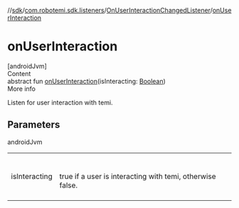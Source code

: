 //[sdk](../../../index.md)/[com.robotemi.sdk.listeners](../index.md)/[OnUserInteractionChangedListener](index.md)/[onUserInteraction](on-user-interaction.md)



# onUserInteraction  
[androidJvm]  
Content  
abstract fun [onUserInteraction](on-user-interaction.md)(isInteracting: [Boolean](https://kotlinlang.org/api/latest/jvm/stdlib/kotlin/-boolean/index.html))  
More info  


Listen for user interaction with temi.



## Parameters  
  
androidJvm  
  
| | |
|---|---|
| <a name="com.robotemi.sdk.listeners/OnUserInteractionChangedListener/onUserInteraction/#kotlin.Boolean/PointingToDeclaration/"></a>isInteracting| <a name="com.robotemi.sdk.listeners/OnUserInteractionChangedListener/onUserInteraction/#kotlin.Boolean/PointingToDeclaration/"></a><br><br>true if a user is interacting with temi, otherwise false.<br><br>|
  
  



